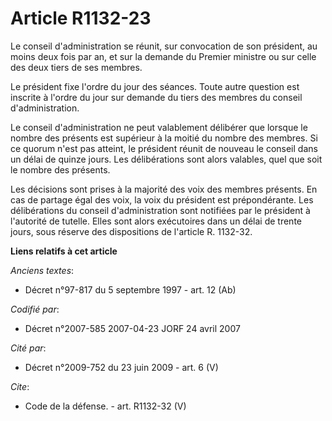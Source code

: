 # Article R1132-23

Le conseil d'administration se réunit, sur convocation de son président, au moins deux fois par an, et sur la demande du
Premier ministre ou sur celle des deux tiers de ses membres. 

Le président fixe l'ordre du jour des séances. Toute autre question est inscrite à l'ordre du jour sur demande du tiers des
membres du conseil d'administration. 

Le conseil d'administration ne peut valablement délibérer que lorsque le nombre des présents est supérieur à la moitié du
nombre des membres. Si ce quorum n'est pas atteint, le président réunit de nouveau le conseil dans un délai de quinze jours.
Les délibérations sont alors valables, quel que soit le nombre des présents. 

Les décisions sont prises à la majorité des voix des membres présents. En cas de partage égal des voix, la voix du président
est prépondérante. Les délibérations du conseil d'administration sont notifiées par le président à l'autorité de tutelle.
Elles sont alors exécutoires dans un délai de trente jours, sous réserve des dispositions de l'article R. 1132-32.

**Liens relatifs à cet article**

_Anciens textes_:

  - Décret n°97-817 du 5 septembre 1997 - art. 12 (Ab)

_Codifié par_:

  - Décret n°2007-585 2007-04-23 JORF 24 avril 2007

_Cité par_:

  - Décret n°2009-752 du 23 juin 2009 - art. 6 (V)

_Cite_:

  - Code de la défense. - art. R1132-32 (V)
